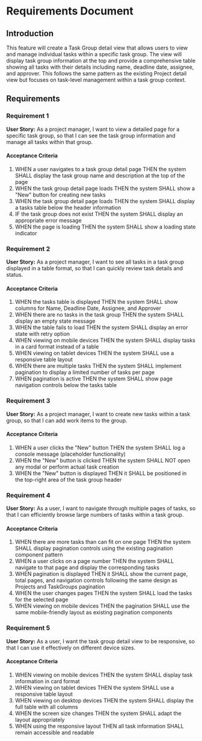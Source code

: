 # Requirements Document

## Introduction

This feature will create a Task Group detail view that allows users to view and manage individual tasks within a specific task group. The view will display task group information at the top and provide a comprehensive table showing all tasks with their details including name, deadline date, assignee, and approver. This follows the same pattern as the existing Project detail view but focuses on task-level management within a task group context.

## Requirements

### Requirement 1

**User Story:** As a project manager, I want to view a detailed page for a specific task group, so that I can see the task group information and manage all tasks within that group.

#### Acceptance Criteria

1. WHEN a user navigates to a task group detail page THEN the system SHALL display the task group name and description at the top of the page
2. WHEN the task group detail page loads THEN the system SHALL show a "New" button for creating new tasks
3. WHEN the task group detail page loads THEN the system SHALL display a tasks table below the header information
4. IF the task group does not exist THEN the system SHALL display an appropriate error message
5. WHEN the page is loading THEN the system SHALL show a loading state indicator

### Requirement 2

**User Story:** As a project manager, I want to see all tasks in a task group displayed in a table format, so that I can quickly review task details and status.

#### Acceptance Criteria

1. WHEN the tasks table is displayed THEN the system SHALL show columns for Name, Deadline Date, Assignee, and Approver
2. WHEN there are no tasks in the task group THEN the system SHALL display an empty state message
3. WHEN the table fails to load THEN the system SHALL display an error state with retry option
4. WHEN viewing on mobile devices THEN the system SHALL display tasks in a card format instead of a table
5. WHEN viewing on tablet devices THEN the system SHALL use a responsive table layout
6. WHEN there are multiple tasks THEN the system SHALL implement pagination to display a limited number of tasks per page
7. WHEN pagination is active THEN the system SHALL show page navigation controls below the tasks table

### Requirement 3

**User Story:** As a project manager, I want to create new tasks within a task group, so that I can add work items to the group.

#### Acceptance Criteria

1. WHEN a user clicks the "New" button THEN the system SHALL log a console message (placeholder functionality)
2. WHEN the "New" button is clicked THEN the system SHALL NOT open any modal or perform actual task creation
3. WHEN the "New" button is displayed THEN it SHALL be positioned in the top-right area of the task group header

### Requirement 4

**User Story:** As a user, I want to navigate through multiple pages of tasks, so that I can efficiently browse large numbers of tasks within a task group.

#### Acceptance Criteria

1. WHEN there are more tasks than can fit on one page THEN the system SHALL display pagination controls using the existing pagination component pattern
2. WHEN a user clicks on a page number THEN the system SHALL navigate to that page and display the corresponding tasks
3. WHEN pagination is displayed THEN it SHALL show the current page, total pages, and navigation controls following the same design as Projects and TaskGroups pagination
4. WHEN the user changes pages THEN the system SHALL load the tasks for the selected page
5. WHEN viewing on mobile devices THEN the pagination SHALL use the same mobile-friendly layout as existing pagination components

### Requirement 5

**User Story:** As a user, I want the task group detail view to be responsive, so that I can use it effectively on different device sizes.

#### Acceptance Criteria

1. WHEN viewing on mobile devices THEN the system SHALL display task information in card format
2. WHEN viewing on tablet devices THEN the system SHALL use a responsive table layout
3. WHEN viewing on desktop devices THEN the system SHALL display the full table with all columns
4. WHEN the screen size changes THEN the system SHALL adapt the layout appropriately
5. WHEN using the responsive layout THEN all task information SHALL remain accessible and readable